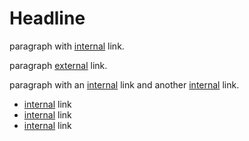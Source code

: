 # Headline

paragraph with [internal](/pages/url) link.

paragraph [external](http://example.com) link.

paragraph with an [internal](/pages/url) link and another [internal](/pages/url#hash) link.

* [internal](/pages/url) link
* [internal](/pages/url#url-url) link
* [internal](#url-url) link
